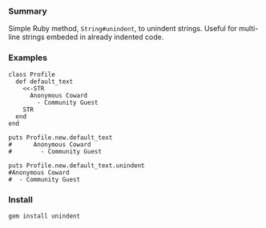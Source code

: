 ### Summary

Simple Ruby method, `String#unindent`, to unindent strings. Useful for
multi-line strings embeded in already indented code.

### Examples

    class Profile
      def default_text
        <<-STR
          Anonymous Coward
            - Community Guest
        STR
      end
    end

    puts Profile.new.default_text
    #      Anonymous Coward
    #        - Community Guest

    puts Profile.new.default_text.unindent
    #Anonymous Coward
    #  - Community Guest

### Install

    gem install unindent
